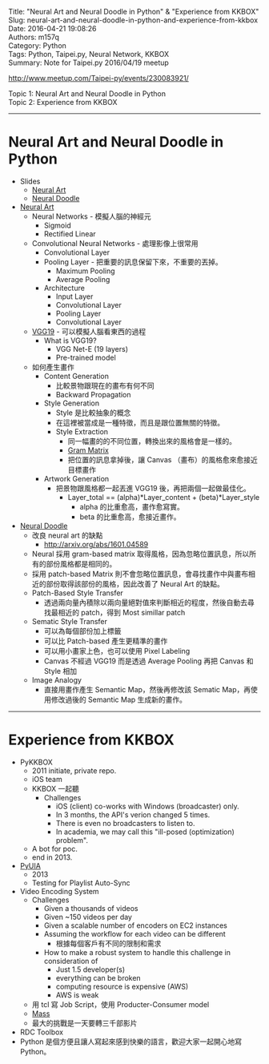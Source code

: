 Title: "Neural Art and Neural Doodle in Python" & "Experience from KKBOX"  
Slug: neural-art-and-neural-doodle-in-python-and-experience-from-kkbox  
Date: 2016-04-21 19:08:26  
Authors: m157q  
Category: Python  
Tags: Python, Taipei.py, Neural Network, KKBOX  
Summary: Note for Taipei.py 2016/04/19 meetup  
  
  
<http://www.meetup.com/Taipei-py/events/230083921/>  
  
Topic 1: Neural Art and Neural Doodle in Python  
Topic 2: Experience from KKBOX  
  
---  
  
# Neural Art and Neural Doodle in Python  
  
+ Slides  
    + [Neural Art](http://www.slideshare.net/ckmarkohchang/neural-art-english-version)  
    + [Neural Doodle](http://www.slideshare.net/ckmarkohchang/neural-doodle)  
+ [Neural Art](http://www.slideshare.net/ckmarkohchang/neural-art-english-version)  
    + Neural Networks - 模擬人腦的神經元  
        + Sigmoid  
        + Rectified Linear  
    + Convolutional Neural Networks - 處理影像上很常用  
        + Convolutional Layer  
        + Pooling Layer - 把重要的訊息保留下來，不重要的丟掉。  
            + Maximum Pooling  
            + Average Pooling  
        + Architecture  
            + Input Layer  
            + Convolutional Layer  
            + Pooling Layer  
            + Convolutional Layer  
    + [VGG19](http://arxiv.org/pdf/1409.1556.pdf) - 可以模擬人腦看東西的過程  
        + What is VGG19?  
            + VGG Net-E (19 layers)  
            + Pre-trained model  
    + 如何產生畫作  
        + Content Generation  
            + 比較景物跟現在的畫布有何不同  
            + Backward Propagation  
        + Style Generation  
            + Style 是比較抽象的概念  
            + 在這裡被當成是一種特徵，而且是跟位置無關的特徵。  
            + Style Extraction  
                + 同一幅畫的的不同位置，轉換出來的風格會是一樣的。  
                + [Gram Matrix](https://en.wikipedia.org/wiki/Gramian_matrix)  
                + 把位置的訊息拿掉後，讓 Canvas （畫布）的風格愈來愈接近目標畫作  
        + Artwork Generation  
            + 把景物跟風格都一起丟進 VGG19 後，再把兩個一起做最佳化。  
                + Layer_total == (alpha)*Layer_content + (beta)*Layer_style  
                    + alpha 的比重愈高，畫作愈寫實。  
                    + beta 的比重愈高，愈接近畫作。  
+ [Neural Doodle](http://www.slideshare.net/ckmarkohchang/neural-doodle)  
    + 改良 neural art 的缺點  
        + <http://arxiv.org/abs/1601.04589>  
    + Neural 採用 gram-based matrix 取得風格，因為忽略位置訊息，所以所有的部份風格都是相同的。  
    + 採用 patch-based Matrix 則不會忽略位置訊息，會尋找畫作中與畫布相近的部份取得該部份的風格，因此改善了 Neural Art 的缺點。  
    + Patch-Based Style Transfer  
        + 透過兩向量內積除以兩向量絕對值來判斷相近的程度，然後自動去尋找最相近的 patch，得到 Most simillar patch  
    + Sematic Style Transfer  
        + 可以為每個部份加上標籤  
        + 可以比 Patch-based 產生更精準的畫作  
        + 可以用小畫家上色，也可以使用 Pixel Labeling  
        + Canvas 不經過 VGG19 而是透過 Average Pooling 再把 Canvas 和 Style 相加  
    + Image Analogy  
        + 直接用畫作產生 Semantic Map，然後再修改該 Sematic Map，再使用修改過後的 Semantic Map 生成新的畫作。  
  
  
---  
  
# Experience from KKBOX  
  
+ PyKKBOX  
    + 2011 initiate, private repo.  
    + iOS team  
    + KKBOX 一起聽  
        + Challenges  
            + iOS (client) co-works with Windows (broadcaster) only.  
            + In 3 months, the API's verion changed 5 times.  
            + There is even no broadcasters to listen to.  
            + In academia, we may call this "ill-posed (optimization) problem".  
    + A bot for poc.  
    + end in 2013.  
+ [PyUIA](https://github.com/imsardine/pyuia)  
    + 2013  
    + Testing for Playlist Auto-Sync  
+ Video Encoding System  
    + Challenges  
        + Given a thousands of videos  
        + Given ~150 videos per day  
        + Given a scalable number of encoders on EC2 instances  
        + Assuming the workflow for each video can be different  
            + 根據每個客戶有不同的限制和需求  
        + How to make a robust system to handle this challenge in consideration of  
            + Just 1.5 developer(s)  
            + everything can be broken  
            + computing resource is expensive (AWS)  
            + AWS is weak  
    + 用 tcl 寫 Job Script，使用 Producter-Consumer model  
    + [Mass](https://github.com/KKBOX/mass)  
    + 最大的挑戰是一天要轉三千部影片  
+ RDC Toolbox  
+ Python 是個方便且讓人寫起來感到快樂的語言，歡迎大家一起開心地寫 Python。  
